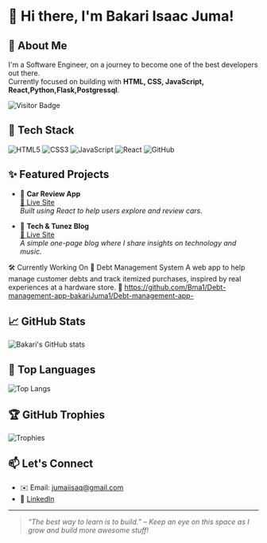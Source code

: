 # 👋 Hi there, I'm Bakari Isaac Juma!

## 🚀 About Me
I'm a Software Engineer, on a journey to become one of the best developers out there.  
Currently focused on building with **HTML, CSS, JavaScript, React,Python,Flask,Postgressql**.

![Visitor Badge](https://komarev.com/ghpvc/?username=bakarijuma1&color=brightgreen)

## 🧰 Tech Stack
![HTML5](https://img.shields.io/badge/HTML5-E34F26?style=for-the-badge&logo=html5&logoColor=white)
![CSS3](https://img.shields.io/badge/CSS3-1572B6?style=for-the-badge&logo=css3&logoColor=white)
![JavaScript](https://img.shields.io/badge/JavaScript-F7DF1E?style=for-the-badge&logo=javascript&logoColor=black)
![React](https://img.shields.io/badge/React-61DAFB?style=for-the-badge&logo=react&logoColor=black)
![GitHub](https://img.shields.io/badge/GitHub-100000?style=for-the-badge&logo=github&logoColor=white)

## ✨ Featured Projects

- 🚗 **Car Review App**  
  [🔗 Live Site](https://car-reivew.vercel.app/)  
  *Built using React to help users explore and review cars.*

- 📰 **Tech & Tunez Blog**  
  [🔗 Live Site](https://bakarijuma1.github.io/TECH-AND-TUNEZ/)  
  *A simple one-page blog where I share insights on technology and music.*
  
🛠️ Currently Working On
💸 Debt Management System
A web app to help manage customer debts and track itemized purchases, inspired by real experiences at a hardware store.
🔗 https://github.com/Bma1/Debt-management-app-bakariJuma1/Debt-management-app-
## 📈 GitHub Stats
![Bakari's GitHub stats](https://github-readme-stats.vercel.app/api?username=bakarijuma1&show_icons=true&theme=radical)

## 🧠 Top Languages
![Top Langs](https://github-readme-stats.vercel.app/api/top-langs/?username=bakarijuma1&layout=compact&theme=radical)

## 🏆 GitHub Trophies
![Trophies](https://github-profile-trophy.vercel.app/?username=bakarijuma1&theme=radical)

## 📫 Let's Connect
- ✉️ Email: jumaiisaq@gmail.com  
- 💼 [LinkedIn](https://www.linkedin.com/in/bakari-juma1)

---

> *“The best way to learn is to build.” – Keep an eye on this space as I grow and build more awesome stuff!*

